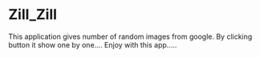 # Zill_Zill
This application gives number of random images from google.
By clicking button it show one by one....
Enjoy with this app.....
